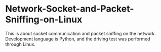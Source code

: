 # Network-Socket-and-Packet-Sniffing-on-Linux
This is about socket communication and packet sniffing on the network. Development language is Python, and the driving test was performed through Linux.
